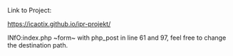 Link to Project:

https://icaotix.github.io/ipr-projekt/

INfO:index.php
~form~ with php_post in line 61 and 97, feel free to change the destination path.
